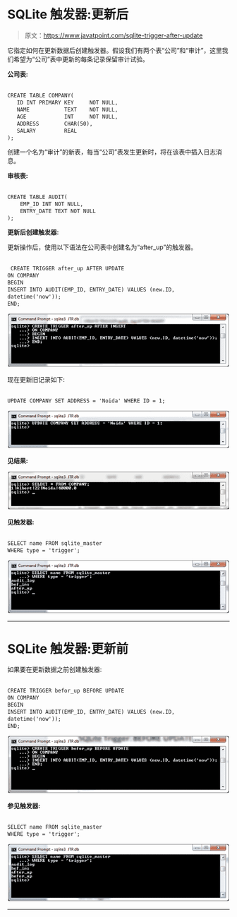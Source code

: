 # SQLite 触发器:更新后

> 原文：<https://www.javatpoint.com/sqlite-trigger-after-update>

它指定如何在更新数据后创建触发器。假设我们有两个表“公司”和“审计”，这里我们希望为“公司”表中更新的每条记录保留审计试验。

**公司表:**

```

CREATE TABLE COMPANY(
   ID INT PRIMARY KEY     NOT NULL,
   NAME           TEXT    NOT NULL,
   AGE            INT     NOT NULL,
   ADDRESS        CHAR(50),
   SALARY         REAL
);

```

创建一个名为“审计”的新表，每当“公司”表发生更新时，将在该表中插入日志消息。

**审核表:**

```

CREATE TABLE AUDIT(
    EMP_ID INT NOT NULL,
    ENTRY_DATE TEXT NOT NULL
); 

```

**更新后创建触发器:**

更新操作后，使用以下语法在公司表中创建名为“after_up”的触发器。

```

 CREATE TRIGGER after_up AFTER UPDATE 
ON COMPANY
BEGIN
INSERT INTO AUDIT(EMP_ID, ENTRY_DATE) VALUES (new.ID, datetime('now'));
END;

```

![Sqlite Trigger after update 1](img/a5d606b16becc569f3dd7e8c17b3e163.png)

现在更新旧记录如下:

```

UPDATE COMPANY SET ADDRESS = 'Noida' WHERE ID = 1; 

```

![Sqlite Trigger after update 2](img/91ed79903c81de41c63e36257a91ac46.png)

**见结果:**

![Sqlite Trigger after update 3](img/cf9e0742fc142702435b84b52d30d0a3.png)

**见触发器:**

```

SELECT name FROM sqlite_master
WHERE type = 'trigger'; 

```

![Sqlite Trigger after update 4](img/8aafbbc4280a04cb5851dffb6c2462cd.png)

* * *

# SQLite 触发器:更新前

如果要在更新数据之前创建触发器:

```

CREATE TRIGGER befor_up BEFORE UPDATE 
ON COMPANY
BEGIN
INSERT INTO AUDIT(EMP_ID, ENTRY_DATE) VALUES (new.ID, datetime('now'));
END;

```

![Sqlite Trigger after update 5](img/fca1c021affedc004d78679ce4bce682.png)

**参见触发器:**

```

SELECT name FROM sqlite_master
WHERE type = 'trigger';      

```

![Sqlite Trigger after update 6](img/aa2f3b2bbc62981819141db7610e3a4b.png)

* * *